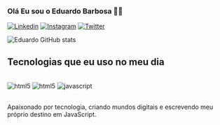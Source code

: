 
### Olá Eu sou o Eduardo Barbosa 🖐🏽

[![Linkedin](https://img.shields.io/badge/LinkedIn-0077B5?style=for-the-badge&logo=linkedin&logoColor=white)](https://www.linkedin.com/in/eduardo-barbosa-82a844165/)
[![Instagram](https://img.shields.io/badge/Instagram-E4405F?style=for-the-badge&logo=instagram&logoColor=white)](https://www.instagram.com/eduardo_barbossa_/)
[![Twitter](https://img.shields.io/badge/Twitter-1DA1F2?style=for-the-badge&logo=twitter&logoColor=white)](https://twitter.com/EduardoBarborsa)

![Eduardo GitHub stats](https://github-readme-stats.vercel.app/api?username=Eduardobarbosa&show_icons=true&theme=radical)

## Tecnologias que eu uso no meu dia


<div styl="display: inline_block"><br/>
 <img align="" alt="html5" src="https://img.shields.io/badge/HTML5-E34F26?style=for-the-badge&logo=html5&logoColor=white" /> <img align="" alt="html5" src="https://img.shields.io/badge/CSS3-1572B6?style=for-the-badge&logo=css3&logoColor=white" /> <img align="" alt="javascript" src="https://img.shields.io/badge/JavaScript-323330?style=for-the-badge&logo=javascript&logoColor=F7DF1E" />
</div><br/>

Apaixonado por tecnologia, criando mundos digitais e escrevendo meu próprio destino em JavaScript.
